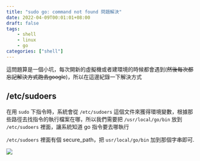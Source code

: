 ```yaml
---
title: "sudo go: command not found 問題解決"
date: 2022-04-09T00:01:01+08:00
draft: false
tags: 
    - shell
    - linux
    - go
categories: ["shell"]
---
```


這問題算是一個小坑，每次開新的虛擬機或者建環境的時候都會遇到(~~然後每次都忘記解決方式跑去google~~)，所以在這邊紀錄一下解決方式

## /etc/sudoers

在用 `sudo` 下指令時，系統會從 `/etc/sudoers` 這個文件來獲得環境變數，根據那些路徑去找指令的執行檔案在哪，所以我們需要把 `/usr/local/go/bin` 放到 `/etc/sudoers` 裡面，讓系統知道 go 指令要去哪執行

`/etc/sudoers` 裡面有個 secure_path，把 `usr/local/go/bin` 加到那個字串即可.

![](https://i.imgur.com/k4QKhFj.png)